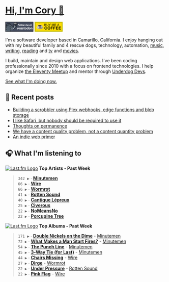 # [Hi, I'm Cory 👋](https://coryd.dev)

[![Follow @cory@social.lol on Mastodon](/assets/img/mastodon.png)](https://social.lol/@cory) [![Buy me a Coffee](/assets/img/buymeacoffee.png)](https://www.buymeacoffee.com/cory)

I'm a software developer based in Camarillo, California. I enjoy hanging out with my beautiful family and 4 rescue dogs, technology, automation, [music](https://coryd.dev/now#artists), [writing](https://coryd.dev), [reading](https://coryd.dev/now#books) and [tv](https://coryd.dev/now#tv) and [movies](https://coryd.dev/now#movies).

I build, maintain and design web applications. I've been coding professionally since 2010 with a focus on frontend technologies. I help organize [the Eleventy Meetup](https://11tymeetup.dev/) and mentor through [Underdog Devs](https://www.underdogdevs.org).

[See what I'm doing now.](https://coryd.dev/now)

## 📝 Recent posts

<!-- BLOGPOSTS:START -->
- [Building a scrobbler using Plex webhooks, edge functions and blob storage ](https://coryd.dev/posts/2024/building-a-scrobbler-using-plex-webhooks-edge-functions-and-blob-storage/)
- [I like Safari, but nobody should be required to use it](https://coryd.dev/posts/2024/i-like-safari-but-nobody-should-be-required-to-use-it/)
- [Thoughts on permanence](https://coryd.dev/posts/2024/thoughts-on-permanence/)
- [We have a content quality problem, not a content quantity problem](https://coryd.dev/posts/2024/we-have-a-content-quality-problem-not-a-content-quantity-problem/)
- [An indie web primer](https://coryd.dev/posts/2024/an-indie-web-primer/)
<!-- BLOGPOSTS:END -->

## 🎧 What I'm listening to

<!--START_LASTFM_ARTISTS:{"period": "7day", "rows": 8}-->
<a href="https://last.fm" target="_blank"><img src="https://user-images.githubusercontent.com/17434202/215290617-e793598d-d7c9-428f-9975-156db1ba89cc.svg" alt="Last.fm Logo" width="18" height="13"/></a> **Top Artists - Past Week**

> `342 ▶️` ∙ **[Minutemen](https://www.last.fm/music/Minutemen)**<br/>
> `66 ▶️` ∙ **[Wire](https://www.last.fm/music/Wire)**<br/>
> `66 ▶️` ∙ **[Wormrot](https://www.last.fm/music/Wormrot)**<br/>
> `41 ▶️` ∙ **[Rotten Sound](https://www.last.fm/music/Rotten+Sound)**<br/>
> `40 ▶️` ∙ **[Cantique Lépreux](https://www.last.fm/music/Cantique+L%C3%A9preux)**<br/>
> `25 ▶️` ∙ **[Civerous](https://www.last.fm/music/Civerous)**<br/>
> `22 ▶️` ∙ **[NoMeansNo](https://www.last.fm/music/NoMeansNo)**<br/>
> `22 ▶️` ∙ **[Porcupine Tree](https://www.last.fm/music/Porcupine+Tree)**<br/>
<!--END_LASTFM_ARTISTS-->

<!--START_LASTFM_ALBUMS:{"period": "7day", "rows": 8}-->
<a href="https://last.fm" target="_blank"><img src="https://user-images.githubusercontent.com/17434202/215290617-e793598d-d7c9-428f-9975-156db1ba89cc.svg" alt="Last.fm Logo" width="18" height="13"/></a> **Top Albums - Past Week**

> `171 ▶️` ∙ **[Double Nickels on the Dime](https://www.last.fm/music/Minutemen/Double+Nickels+on+the+Dime)** - [Minutemen](https://www.last.fm/music/Minutemen)<br/>
> `72 ▶️` ∙ **[What Makes a Man Start Fires?](https://www.last.fm/music/Minutemen/What+Makes+a+Man+Start+Fires%3F)** - [Minutemen](https://www.last.fm/music/Minutemen)<br/>
> `54 ▶️` ∙ **[The Punch Line](https://www.last.fm/music/Minutemen/The+Punch+Line)** - [Minutemen](https://www.last.fm/music/Minutemen)<br/>
> `45 ▶️` ∙ **[3‐Way Tie (for Last)](https://www.last.fm/music/Minutemen/3%E2%80%90Way+Tie+(for+Last))** - [Minutemen](https://www.last.fm/music/Minutemen)<br/>
> `44 ▶️` ∙ **[Chairs Missing](https://www.last.fm/music/Wire/Chairs+Missing)** - [Wire](https://www.last.fm/music/Wire)<br/>
> `27 ▶️` ∙ **[Dirge](https://www.last.fm/music/Wormrot/Dirge)** - [Wormrot](https://www.last.fm/music/Wormrot)<br/>
> `22 ▶️` ∙ **[Under Pressure](https://www.last.fm/music/Rotten+Sound/Under+Pressure)** - [Rotten Sound](https://www.last.fm/music/Rotten+Sound)<br/>
> `22 ▶️` ∙ **[Pink Flag](https://www.last.fm/music/Wire/Pink+Flag)** - [Wire](https://www.last.fm/music/Wire)<br/>
<!--END_LASTFM_ALBUMS-->
